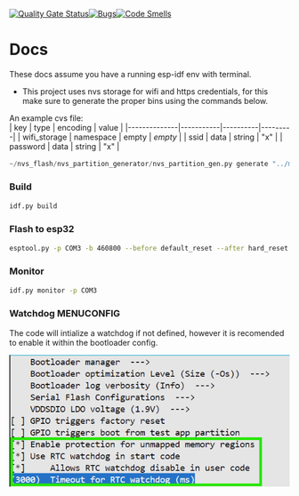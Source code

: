 [![Quality Gate Status](https://sonarcloud.io/api/project_badges/measure?project=engelsman16_advanced-cyber&metric=alert_status)](https://sonarcloud.io/summary/new_code?id=engelsman16_advanced-cyber)[![Bugs](https://sonarcloud.io/api/project_badges/measure?project=engelsman16_advanced-cyber&metric=bugs)](https://sonarcloud.io/summary/new_code?id=engelsman16_advanced-cyber)[![Code Smells](https://sonarcloud.io/api/project_badges/measure?project=engelsman16_advanced-cyber&metric=code_smells)](https://sonarcloud.io/summary/new_code?id=engelsman16_advanced-cyber)


# Docs 

These docs assume you have a running esp-idf env with terminal.

* This project uses nvs storage for wifi and https credentials, for this make sure to generate the proper bins using the commands below. 

An example cvs file:  
| key          | type      | encoding | value   |
|--------------|-----------|----------|---------|
| wifi_storage | namespace | empty    | _empty_ |
| ssid         | data      | string   | "x"     |
| password     | data      | string   | "x"     |

```py
~/nvs_flash/nvs_partition_generator/nvs_partition_gen.py generate "../main/nvs.csv" certs.bin 16384
```

### Build
```sh
idf.py build
```

### Flash to esp32
```sh
esptool.py -p COM3 -b 460800 --before default_reset --after hard_reset --chip esp32 write_flash --flash_mode dio --flash_freq 40m --flash_size detect 0x10000 build/main.bin 0x1000 build/bootloader/bootloader.bin 0x8000 build/partition_table/partition-table.bin 0x9000 build/certs.bin
```
### Monitor
```sh
idf.py monitor -p COM3
```

### Watchdog MENUCONFIG
The code will intialize a watchdog if not defined, however it is recomended to enable it within the bootloader config.

![watchdog in bootloader config](./images/watchdog-bootloader.png)